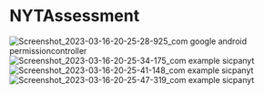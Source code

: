 # NYTAssessment
![Screenshot_2023-03-16-20-25-28-925_com google android permissioncontroller](https://user-images.githubusercontent.com/32260386/225657498-b097e71a-32e5-4628-9110-737bae4b302b.jpg)
![Screenshot_2023-03-16-20-25-34-175_com example sicpanyt](https://user-images.githubusercontent.com/32260386/225657506-525c28ad-6d7a-4eae-a5ff-41609a932fb3.jpg)
![Screenshot_2023-03-16-20-25-41-148_com example sicpanyt](https://user-images.githubusercontent.com/32260386/225657510-d71849ff-0aa3-4a9c-8675-51218fef00ac.jpg)
![Screenshot_2023-03-16-20-25-47-319_com example sicpanyt](https://user-images.githubusercontent.com/32260386/225657514-1ac46720-d711-4e28-a31c-5c04cc281c64.jpg)
